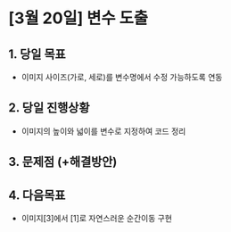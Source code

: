 # [3월 20일] 변수 도출

## 1. 당일 목표

- 이미지 사이즈(가로, 세로)를 변수명에서 수정 가능하도록 연동

## 2. 당일 진행상황

- 이미지의 높이와 넓이를 변수로 지정하여 코드 정리

## 3. 문제점 (+해결방안)

## 4. 다음목표

- 이미지[3]에서 [1]로 자연스러운 순간이동 구현
